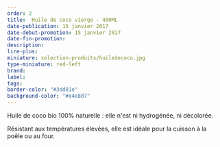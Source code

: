 ```yaml
---
order: 2
title:  Huile de coco vierge - 400ML
date-publication: 15 janvier 2017
date-debut-promotion: 15 janvier 2017
date-fin-promotion:
description: 
lire-plus:
miniature: selection-produits/huiledecoco.jpg
type-miniature: red-left
brand:
label: 
tags:
border-color: "#3dd81e"
background-color: "#e4e8d7"
---
```


Huile de coco bio 100% naturelle : elle n'est ni hydrogénée, ni décolorée.

Résistant aux températures élevées, elle est idéale pour la cuisson à la poêle ou au four.

